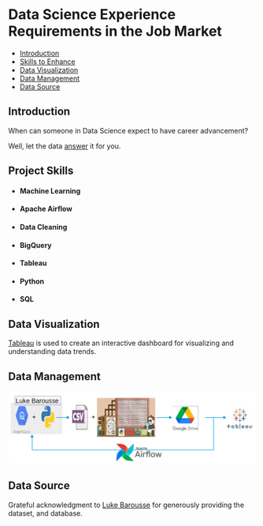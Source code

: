 # Data Science Experience Requirements in the Job Market

- [Introduction](#introduction)
- [Skills to Enhance](#utilized-skills)
- [Data Visualization](#vizualization)  
- [Data Management](#management)  
- [Data Source](#source)

## Introduction <a name="introduction"></a>

When can someone in Data Science expect to have career advancement? 

Well, let the data [answer](https://public.tableau.com/app/profile/hamid.nouri/viz/ExperienceLevelinJobMarket/Dashboard2) it for you.

## Project Skills <a name="utilized-skills"></a>
- #### Machine Learning
- #### Apache Airflow
- #### Data Cleaning
- #### BigQuery
- #### Tableau
- #### Python
- #### SQL

## Data Visualization <a name="vizualization"></a>  

[Tableau](https://public.tableau.com/app/profile/hamid.nouri/viz/ExperienceLevelinJobMarket/Dashboard2) is used to create an interactive dashboard for visualizing and understanding data trends.

## Data Management <a name="management"></a>

<img src="airflow.png" alt="Airflow">

## Data Source <a name="source"></a>  
Grateful acknowledgment to [Luke Barousse](https://www.youtube.com/c/lukebarousse) for generously providing the dataset, and database.
